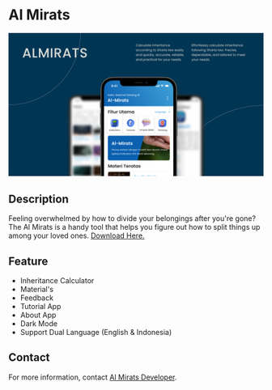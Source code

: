 <h1><b>Al Mirats</b></h1>

![alt text](https://github.com/ryhanhxx/Al-Mirats/blob/master/app/screenshot/Thumbnail.jpg)

<h2>Description</h2>
<p>Feeling overwhelmed by how to divide your belongings after you're gone?  The Al Mirats is a handy tool that helps you figure out how to split things up among your loved ones. <a href="https://drive.google.com/drive/folders/18VqMIPIFVPB_XveRKdHLUToG9E-rq8ho?usp=drive_link">Download Here.</a></p>

<h2>Feature</h2>
<ul>
    <li>Inheritance Calculator</li>
    <li>Material's </li>
    <li>Feedback </li>
    <li>Tutorial App</li>
    <li>About App</li>
    <li>Dark Mode</li>
    <li>Support Dual Language (English & Indonesia)</li>
</ul>

<h2>Contact</h2>
<p>For more information, contact <a href="mailto:almiratsdev@gmail.com">Al Mirats Developer</a>.</p>
